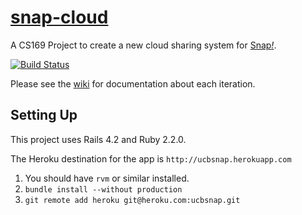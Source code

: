 # [snap-cloud][hk-app]
A CS169 Project to create a new cloud sharing system for [Snap<i>!</i>][sbe].


[![Build Status](https://travis-ci.org/snap-cloud/snap-cloud.svg?branch=master)](https://travis-ci.org/snap-cloud/snap-cloud)

Please see the [wiki][wiki] for documentation about each iteration.

## Setting Up
This project uses Rails 4.2 and Ruby 2.2.0.

The Heroku destination for the app is `http://ucbsnap.herokuapp.com`

1. You should have `rvm` or similar installed.
2. `bundle install --without production`
3. `git remote add heroku git@heroku.com:ucbsnap.git`

[hk-app]: http://ucbsnap.herokuapp.com
[sbe]: http://snap.berkeley.edu
[wiki]: https://github.com/snap-cloud/snap-cloud/wiki/Iteration-0-Deliverables